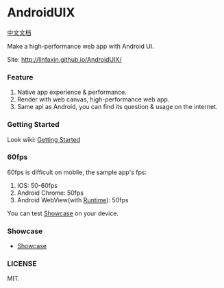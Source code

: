 # AndroidUIX
[中文文档](https://github.com/linfaxin/AndroidUIX/blob/master/README_cn.md)

Make a high-performance web app with Android UI.

Site: http://linfaxin.github.io/AndroidUIX/


### Feature

1. Native app experience & performance.
2. Render with web canvas, high-performance web app.
3. Same api as Android, you can find its question & usage on the internet.


### Getting Started 

Look wiki: [Getting Started](https://github.com/linfaxin/AndroidUIX/wiki/1.-Getting-Started)


### 60fps

60fps is difficult on mobile, the sample app's fps:

1. IOS: 50-60fps
2. Android Chrome: 50fps
3. Android WebView(with [Runtime](https://github.com/linfaxin/AndroidUIRuntimeAndroid)): 50fps

You can test [Showcase](http://androiduix.com/showcase/index.html) on your device.


### Showcase

* [Showcase](http://linfaxin.github.io/AndroidUIX/showcase/index.html)



### LICENSE

MIT.
